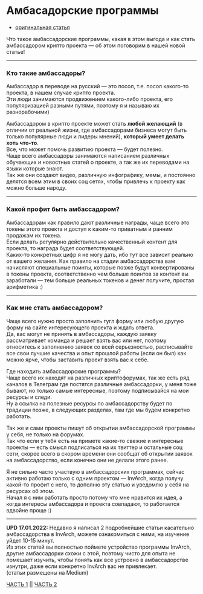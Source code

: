 # Амбасадорские программы
- [оригинальная статья](https://teletype.in/@greezblog/ambassadorki_3.9)

Что такое амбассадорские программы, какая в этом выгода и как стать амбассадором крипто проекта — об этом поговорим в нашей новой статье!

---

### **Кто такие амбассадоры?**

Амбассадор в переводе на русский — это посол, т.е. посол какого-то проекта, в нашем случае крипто проекта.  
Эти люди занимаются продвижением какого-либо проекта, его популяризацией разными путями, поэтому я и называю их разнорабочими)

Амбассадором в крипто проекте может стать **любой желающий** (в отличии от реальной жизни, где амбассадорами бизнеса могут быть только популярные люди и лидеры мнений), **который умеет делать хоть что-то**.  
Все, что может помочь развитию проекта — будет полезно.  
Чаще всего амбассадоры занимаются написанием различных обучающих и новостных статей о проекте, а так же их переводами на языки которые знают.  
Так же они создают видео, различную инфографику, мемы, и постоянно делятся всем этим в своих соц сетях, чтобы привлечь к проекту как можно больше народу.

---

### **Какой профит быть амбассадором?**

Амбассадорам как правило дают различные награды, чаще всего это токены этого проекта и доступ к каким-то приватным и ранним продажам их токена.  
Если делать регулярно действительно качественный контент для проекта, то награда будет соответствующей.  
Каких-то конкретных цифр я не могу дать, ибо тут все зависит реально от вашего желания. Как правило на стадии амбассадорства вам начисляют специальные поинты, которые позже будут конвертированы в токены проекта, соответственно чем больше поинтов за контент вы заработали — тем больше реальных токенов и денег получите, простая арифметика :)

---

### Как мне стать амбассадором?

Чаще всего нужно просто заполнить гугл форму или любую другую форму на сайте интересующего проекта и ждать ответа.  
Да, вас могут не принять в амбассадоры, каждую заявку рассматривает команда и решает взять вас или нет, поэтому относитесь к заполнению заявок со всей серьезностью, расписывайте все свои лучшие качества и опыт прошлой работы (если он был) как можно ярче, чтобы заставить проект взять вас к себе.

Где находить амбассадорские программы?  
Чаще всего их находят на различных криптофорумах, так же есть ряд каналов в Телеграм где постятся различные амбассадорки, у меня тоже бывают, но только самые интересные, поэтому подписывайся на мои ресурсы и следи.  
Ну а ссылка на полезные ресурсы по амбассадорству будет по традиции позже, в следующих разделах, там где мы будем конкретно работать.

Так же и сами проекты пишут об открытии амбассадорской программы у себя, не только на форумах.  
Так что если у тебя есть на примете какие-то свежие и интересные проекты — есть смысл подписаться на их твиттер и остальные соц сети, скорее всего в скором времени они сообщат об открытии заявок на амбассадорство, если конечно они не делали этого ранее.

Я не сильно часто участвую в амбассадорских программах, сейчас активно работаю только с одним проектом — InvArch, когда получу какой-то профит с него, то дополню эту статью и уведомлю у себя на ресурсах об этом.  
Начал я с ним работать просто потому что мне нравится их идея, а когда интересы амбассадора и проекта совпадают, то работается вдвойне проще :)

---

**UPD 17.01.2022:** Недавно я написал 2 подробнейшие статьи касательно амбассадорства в InvArch, можете ознакомиться с ними, на изучение уйдет 10-15 минут.  
Из этих статей вы полностью поймете устройство программы InvArch, другие амбассадорки схожи с этой, поэтому чисто для опыта не помешает изучить, чтобы понять как все устроено в амбассадорстве изнутри, даже если конкретно InvArch вас не привлекает.  
(статьи размещены на Medium)

[ЧАСТЬ 1](https://medium.com/@greezblog_ambassador/%D0%B0%D0%BC%D0%B1%D0%B0%D1%81%D1%81%D0%B0%D0%B4%D0%BE%D1%80%D1%81%D1%82%D0%B2%D0%BE-invarch-2022-3d90e253eb9d) || [ЧАСТЬ 2](https://medium.com/@greezblog_ambassador/%D0%B0%D0%BC%D0%B1%D0%B0%D1%81%D1%81%D0%B0%D0%B4%D0%BE%D1%80%D1%81%D1%82%D0%B2%D0%BE-invarch-2022-e55dfbfd7cd6)